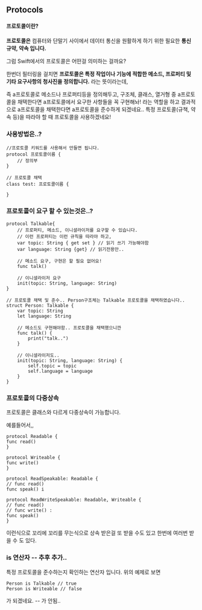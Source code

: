 ## Protocols

#### 프로토콜이란?

**프로토콜은** 컴퓨터와 단말기 사이에서 데이터 통신을 원활하게 하기 위한 필요한 **통신 규약, 약속 입니다.**

그럼 Swift에서의 프로토콜은 어떤걸 의미하는 걸까요?

한번더 필터링을 걸치면 **프로토콜은 특정 작업이나 기능에 적합한 메소드, 프로퍼티 및 기타 요구사항의 청사진을 정의합니다.** 라는 뜻이라는데,

즉 a프로토콜로 메소드나 프로퍼티등을 정의해두고,
구조체, 클래스, 열거형 중 a프로토콜을 채택한다면
a프로토콜에서 요구한 사항들을 꼭 구현해놔! 라는 역할을 하고
결과적으로 a프로토콜을 채택한다면 a프로토콜을 준수하게 되겠네요..
특정 프로토콜(규책, 약속 등)을 따라야 할 때 프로토콜을 사용하겠네요!

### 사용방법은..?

```
//프로토콜 키워드를 사용해서 만들면 됩니다.
protocol 프로토콜이름 {
    // 정의부
}

// 프로토콜 채택
class test: 프로토콜이름 {

}
```

### 프로토콜이 요구 할 수 있는것은..?

```
protocol Talkable{
    // 프로퍼티, 메소드, 이니셜라이저를 요구할 수 있습니다.
    // 이런 프로퍼티는 이런 규칙을 따라야 하고,
    var topic: String { get set } // 읽기 쓰기 가능해야함
    var language: String {get} // 읽기전용만.. 

    // 메소드 요구, 구현은 할 필요 없어요!
    func talk()

    // 이니셜라이저 요구
    init(topic: String, language: String)
}

// 프로토콜 채택 및 준수.. Person구조체는 Talkable 프로토콜을 채택하였습니다..
struct Person: Talkable {
    var topic: String
    let language: String
    
    // 메소드도 구현해야함.. 프로토콜을 채택했으니깐
    func talk() {
        print("talk..")
    }

    // 이니셜라이저도..
    init(topic: String, language: String) {
        self.topic = topic
        self.language = language
    }
}

```

### 프로토콜의 다중상속

프로토콜은 클래스와 다르게 다중상속이 가능합니다.

예를들어서,,
```
protocol Readable {
func read()
}

protocol Writeable {
func write()
}

protocol ReadSpeakable: Readable {
// func read()
func speak() i

protocol ReadWriteSpeakable: Readable, Writeable {
// func read()
// func write() :
func speak()
}
```
이런식으로 꼬리에 꼬리를 무는식으로 상속 받은걸 또 받을 수도 있고 한번에 여러번 받을 수 도 있다.

### is 연산자 -- 추후 추가..

특정 프로토콜을 준수하는지 확인하는 연산자 입니다.
위의 예제로 보면 
```
Person is Talkable // true
Person is Writeable // false
```
가 되겠네요. -- 가 안됨.. 
